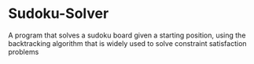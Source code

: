 # Sudoku-Solver
A program that solves a sudoku board given a starting position, using the backtracking algorithm that is widely used to solve constraint satisfaction problems
